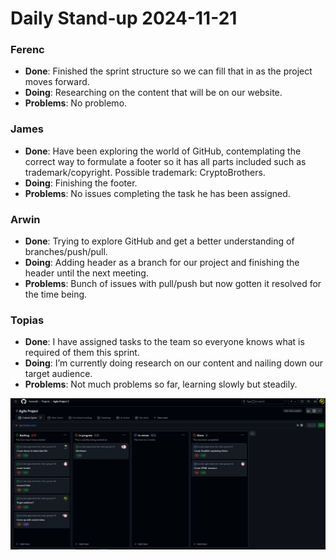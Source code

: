 # Daily Stand-up 2024-11-21  

### **Ferenc**  
- **Done**: Finished the sprint structure so we can fill that in as the project moves forward.  
- **Doing**: Researching on the content that will be on our website.  
- **Problems**: No problemo.  

### **James**  
- **Done**: Have been exploring the world of GitHub, contemplating the correct way to formulate a footer so it has all parts included such as trademark/copyright. Possible trademark: CryptoBrothers.  
- **Doing**: Finishing the footer.  
- **Problems**: No issues completing the task he has been assigned.  

### **Arwin**  
- **Done**: Trying to explore GitHub and get a better understanding of branches/push/pull.  
- **Doing**: Adding header as a branch for our project and finishing the header until the next meeting.  
- **Problems**: Bunch of issues with pull/push but now gotten it resolved for the time being.  

### **Topias**  
- **Done**: I have assigned tasks to the team so everyone knows what is required of them this sprint.  
- **Doing**: I’m currently doing research on our content and nailing down our target audience.  
- **Problems**: Not much problems so far, learning slowly but steadily.  

![Project Board](../images/standup21nov.JPG)  
